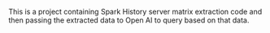 This is a project containing Spark History server matrix extraction code and then passing the extracted data to Open AI to query based on that data.
